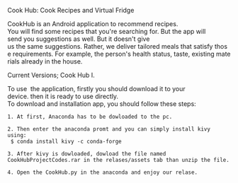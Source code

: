 Cook Hub: Cook Recipes and Virtual Fridge

CookHub is an Android application to recommend recipes. You will find some recipes that you're searching for. But the app will  send you suggestions as well. But it doesn't give us the same suggestions. Rather, we deliver tailored meals that satisfy those requirements. For example, the person's health status, taste, existing materials already in the house.

Current Versions;
Cook Hub I.

To use  the application, firstly you should download it to your device. then it is ready to use directly. 	
To download and installation app, you should follow these steps:

    1. At first, Anaconda has to be dowloaded to the pc.
    
    2. Then enter the anaconda promt and you can simply install kivy using:
     $ conda install kivy -c conda-forge
    
    3. After kivy is dowloaded, dowload the file named CookHubProjectCodes.rar in the relases/assets tab than unzip the file.

    4. Open the CookHub.py in the anaconda and enjoy our relase.
